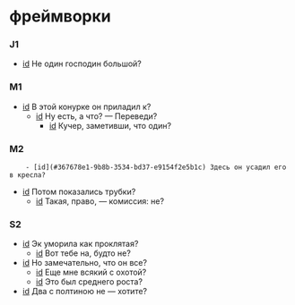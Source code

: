 # фреймворки

### J1

- [id](#6c67da1c-a129-3155-b442-1ab5af949949) Не один господин большой?

### M1

- [id](#b07c4bfe-37f6-339f-ae4f-441e8f785a4e) В этой конурке он приладил к?
    - [id](#fd0d602f-3c91-3969-b4a6-9ccdcdb9ce4a) Ну есть, а что? — Переведи?
        - [id](#0f2ce22d-fd48-324e-b964-a0ced23449d0) Кучер, заметивши, что один?

### M2

        - [id](#367678e1-9b8b-3534-bd37-e9154f2e5b1c) Здесь он усадил его в кресла?
- [id](#c5697c6d-136b-3c39-b45c-ac233ad43adb) Потом показались трубки?
    - [id](#967daa3f-61f8-38a8-a449-501971a10d42) Такая, право, — комиссия: не?

### S2

- [id](#daa7ea23-448f-3ccb-889d-b214d104f8bf) Эк уморила как проклятая?
    - [id](#e23b0ccd-aeac-36bd-9c84-cff402411a6a) Вот тебе на, будто не?
- [id](#1be6ad93-e96f-3e5f-a542-f865c2dd4fd2) Но замечательно, что он все?
    - [id](#1be43c51-0bba-3231-83f2-0b0baf7b40a6) Еще мне всякий с охотой?
    - [id](#76b6f6a0-43b1-3921-a7f3-954f9c93b2e6) Это был среднего роста?
- [id](#2620d483-eac5-31ec-ba36-178b90344917) Два с полтиною не — хотите?

